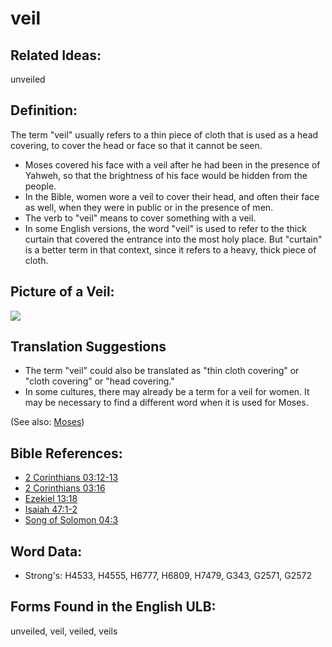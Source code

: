 # veil

## Related Ideas:

unveiled

## Definition:

The term "veil" usually refers to a thin piece of cloth that is used as a head covering, to cover the head or face so that it cannot be seen.

* Moses covered his face with a veil after he had been in the presence of Yahweh, so that the brightness of his face would be hidden from the people.
* In the Bible, women wore a veil to cover their head, and often their face as well, when they were in public or in the presence of men.
* The verb to "veil" means to cover something with a veil.
* In some English versions, the word "veil" is used to refer to the thick curtain that covered the entrance into the most holy place. But "curtain" is a better term in that context, since it refers to a heavy, thick piece of cloth.

## Picture of a Veil:

<a href="https://content.bibletranslationtools.org/WycliffeAssociates/en_tw/raw/branch/master/PNGs/v/Veil.png"><img src="https://content.bibletranslationtools.org/WycliffeAssociates/en_tw/raw/branch/master/PNGs/v/Veil.png" ></a>

## Translation Suggestions

* The term "veil" could also be translated as "thin cloth covering" or "cloth covering" or "head covering."
* In some cultures, there may already be a term for a veil for women. It may be necessary to find a different word when it is used for Moses.

(See also: [Moses](../names/moses.md))

## Bible References:

* [2 Corinthians 03:12-13](rc://en/tn/help/2co/03/12)
* [2 Corinthians 03:16](rc://en/tn/help/2co/03/16)
* [Ezekiel 13:18](rc://en/tn/help/ezk/13/18)
* [Isaiah 47:1-2](rc://en/tn/help/isa/47/01)
* [Song of Solomon 04:3](rc://en/tn/help/sng/04/03)

## Word Data:

* Strong's: H4533, H4555, H6777, H6809, H7479, G343, G2571, G2572

## Forms Found in the English ULB:

unveiled, veil, veiled, veils
